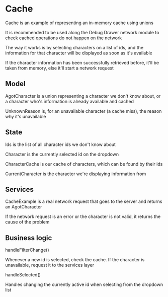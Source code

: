# Cache

Cache is an example of representing an in-memory cache using unions

It is recommended to be used along the Debug Drawer network module to check cached operations do not happen on the network

The way it works is by selecting characters on a list of ids, and the information for that character will be displayed as soon as it's available

If the character information has been successfully retrieved before, it'll be taken from memory, else it'll start a network request

## Model

AgotCharacter is a union representing a character we don't know about, or a character who's information is already available and cached

UnknownReason is, for an unavailable character (a cache miss), the reason why it's unavailable

## State

Ids is the list of all character ids we don't know about

Character is the currently selected id on the dropdown

CharacterCache is our cache of characters, which can be found by their ids

CurrentCharacter is the character we're displaying information from

## Services

CacheExample is a real network request that goes to the server and returns an AgotCharacter

If the network request is an error or the character is not valid, it returns the cause of the problem

## Business logic

handleFilterChange()

Whenever a new id is selected, check the cache. If the character is unavailable, request it to the services layer

handleSelected()

Handles changing the currently active id when selecting from the dropdown list

